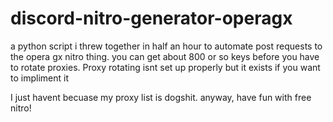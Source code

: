 # discord-nitro-generator-operagx
a python script i threw together in half an hour to automate post requests to the opera gx nitro thing.
you can get about 800 or so keys before you have to rotate proxies. Proxy rotating isnt set up properly but it exists if you 
want to impliment it

I just havent becuase my proxy list is dogshit.
anyway, have fun with free nitro!
